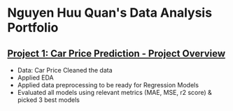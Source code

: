 # Nguyen Huu Quan's Data Analysis Portfolio

## [Project 1: Car Price Prediction - Project Overview](https://github.com/NguyenQuan26894/Data-Analysis-Portfolio/tree/main/Car%20Price%20Prediction)
  - Data: Car Price Cleaned the data
  - Applied EDA
  - Applied data preprocessing to be ready for Regression Models
  - Evaluated all models using relevant metrics (MAE, MSE, r2 score) & picked 3 best models

